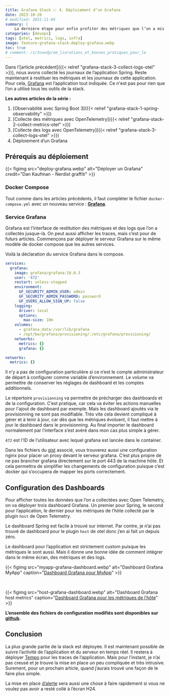 ```yaml
---
title: Grafana Stack 📈 4. Déploiement d’un Grafana
date: 2023-10-28
# modified: 2021-11-04
summary: |
    La dernière étape pour enfin profiter des métriques que l’on a mis en place tout au long de ces articles sur OpenTelemetry et la stack Grafana. Comment déployer le serveur grafana et les dashboard permettant d’exploiter les métriques d'OpenTelemetry.
categories: [devops]
tags: [otel, metrics, logs, infra]
image: feature-grafana-stack-deploy-grafana.webp
toc: true
# comment: /s/3cwxdp/am_liorations_et_bonnes_pratiques_pour_le
---
```


Dans l’[article précédent]({{< relref "grafana-stack-3-collect-logs-otel" >}}), nous avons collecté les journaux de l’application Spring. Reste maintenant à restituer les métriques et les journaux de cette application. Pour cela, [Grafana](https://grafana.com/) est l’application tout indiquée. Ce n'est pas pour rien que l’on a utilisé tous les outils de la stack.

**Les autres articles de la série :**

1. [Observabilité avec Spring Boot 3]({{< relref "grafana-stack-1-spring-observability" >}})
2. [Collecte des métriques avec OpenTelemetry]({{< relref "grafana-stack-2-collect-metrics-otel" >}})
3. [Collecte des logs avec OpenTelemetry]({{< relref "grafana-stack-3-collect-logs-otel" >}})
4. Déploiement d’un Grafana

## Prérequis au déploiement
{{< figimg src="deploy-grafana.webp" alt="Déployer un Grafana" credit="Dan Kaufman - Nerdist graffiti" >}}

### Docker Compose

Tout comme dans les articles précédents, il faut compléter le fichier `docker-compose.yml` avec un nouveau service : **[Grafana](https://grafana.com/)**.

### Service Grafana
Grafana est l’interface de restitution des métriques et des logs que l’on a collectés jusque-là. On peut aussi afficher les traces, mais c’est pour de futurs articles. Commençons par déployer le serveur Grafana sur le même modèle de docker compose que les autres services.

Voilà la déclaration du service Grafana dans le compose.

```yaml
services:
  grafana:
    image: grafana/grafana:10.0.3
    user: '472'
    restart: unless-stopped
    environment:
      GF_SECURITY_ADMIN_USER: admin
      GF_SECURITY_ADMIN_PASSWORD: password
      GF_USERS_ALLOW_SIGN_UP: false
    logging:
      driver: local
      options:
        max-size: 10m
    volumes:
      - grafana_data:/var/lib/grafana
      - /opt/bw/grafana/provisioning/:/etc/grafana/provisioning/
    networks:
      metrics: {}
      grafana: {}

networks:
  metrics: {}
```

Il n’y a pas de configuration particulière si ce n’est le compte administrateur de départ à configurer comme variable d’environnement. Le volume va permettre de conserver les réglages de dashboard et les comptes additionnels.

Le répertoire `provisionning` va permettre de précharger des dashboards et de la configuration. C’est pratique, car cela va éviter les actions manuelles pour l'ajout de dashboard par exemple. Mais les dashboard ajoutés via le provisionning ne sont pas modifiable. Très vite cela devient compliqué à gérer et à tenir à jour, car dès que les métriques évoluent, il faut mettre à jour le dashboard dans le provisionning. Au final importer le dashboard normalement par l’interface s’est avéré dans mon cas plus simple à gérer.

`472` est l'ID de l’utilisateur avec lequel grafana est lancée dans le container.

Dans les fichiers du [gist](https://gist.github.com/Marthym/d5714034ebccf7715f8b5389e3669ed0) associé, vous trouverez aussi une configuration nginx pour placer un proxy devant le serveur grafana. C’est plus propre de ne pas brancher grafana directement sur le port 443 de la machine hôte. Et cela permettra de simplifier les changements de configuration puisque c’est docker qui s’occupera de mapper les ports correctement.

## Configuration des Dashboards

Pour afficher toutes les données que l’on a collectées avec Open Telemetry, on va déployer trois dashboard Grafana. Un premier pour Spring, le second pour l’application, le dernier pour les métriques de l’hôte collecté par le plugin `host` de Open Telemetry.

Le dashboard Spring est facile à trouvé sur internet. Par contre, je n’ai pas trouvé de dashboard pour le plugin `host` de otel donc j’en ai fait un depuis zéro.

Le dashboard pour l’application est strictement custom puisque les métriques le sont aussi. Mais il donne une bonne idée de comment intégrer dans le même écran, des métriques et des logs.

{{< figimg src="myapp-grafana-dashboard.webp" alt="Dashboard Grafana MyApp" caption="[Dashboard Grafana pour MyApp](https://gist.github.com/Marthym/d5714034ebccf7715f8b5389e3669ed0#file-grafana-baywatch-dashboard-json)" >}}

<br/>

{{< figimg src="host-grafana-dashboard.webp" alt="Dashboard Grafana host metrics" caption="[Dashboard Grafana pour les métriques de l’hôte](https://gist.github.com/Marthym/d5714034ebccf7715f8b5389e3669ed0#file-grafana-otel-host-dashboard-json)" >}}


**L’ensemble des fichiers de configuration modifiés sont disponibles sur [github](https://gist.github.com/Marthym/d5714034ebccf7715f8b5389e3669ed0).**

## Conclusion

La plus grande partie de la stack est déployée. Il est maintenant possible de suivre l’activité de l’application et du serveur en temps réel. Il restera à déployer [Tempo](https://grafana.com/oss/tempo/) pour les traces de l’application. Mais pour l’instant, je n’ai pas creusé et je trouve la mise en place un peu compliquée et très intrusive. Surement, pour un prochain article, quand j’aurais trouvé une façon de le faire plus simple.

La mise en place [d’alerte](https://grafana.com/docs/grafana/latest/alerting/) sera aussi une chose à faire rapidement si vous ne voulez pas avoir a resté collé à l’écran H24.